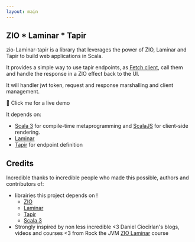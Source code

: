 ```yaml
---
layout: main
---
```


## ZIO * Laminar * Tapir


zio-Laminar-tapir is a library that leverages the power of ZIO, Laminar and Tapir to build web applications in Scala.

It provides a simple way to use tapir endpoints, as [Fetch client](https://sttp.softwaremill.com/en/latest/backends/javascript/fetch.html), call them and handle the response in a ZIO effect back to the UI.

It will handler jwt token, request and response marshalling and client management.

<span onclick='window.open("../demo/index.html", "_blank")'>🚀 Click me for a live demo</span>



It depends on:
* [Scala 3](https://docs.scala-lang.org/scala3/) for compile-time metaprogramming and [ScalaJS](https://www.scala-js.org/) for client-side rendering.
* [Laminar](https://laminar.dev)
* [Tapir](https://tapir.softwaremill.com/en/latest/) for endpoint definition



## Credits

Incredible thanks to incredible people who made this possible, authors and contributors of:

* librairies this project depends on !
  * [ZIO](https://zio.dev/)
  * [Laminar](https://laminar.dev/)
  * [Tapir](https://tapir.softwaremill.com/en/latest/)
  * [Scala 3](https://docs.scala-lang.org/scala3/)
* Strongly inspired by non less incredible <3 Daniel Ciocîrlan's blogs, videos and courses <3 from Rock the JVM [ZIO Laminar](https://rockthejvm.com/p/zio-rite-of-passage) course

